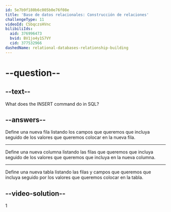 ```yaml
---
id: 5e7b9f180b6c005b0e76f08e
title: 'Base de datos relacionales: Construcción de relaciones'
challengeType: 11
videoId: CSbqczsHVnc
bilibiliIds:
  aid: 376996473
  bvid: BV1jo4y1S7VY
  cid: 377532966
dashedName: relational-databases-relationship-building
---
```


# --question--

## --text--

What does the INSERT command do in SQL?

## --answers--

Define una nueva fila listando los campos que queremos que incluya seguido de los valores que queremos colocar en la nueva fila.

---

Define una nueva columna listando las filas que queremos que incluya seguido de los valores que queremos que incluya en la nueva columna.

---

Define una nueva tabla listando las filas y campos que queremos que incluya seguido por los valores que queremos colocar en la tabla.

## --video-solution--

1

